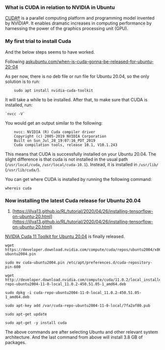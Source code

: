 ### What is CUDA in relation to NVIDIA in Ubuntu

[CUDA®](https://docs.nvidia.com/cuda/cuda-installation-guide-linux/index.html) is a parallel computing platform and programming model invented by NVIDIA®. It enables dramatic increases in computing performance by harnessing the power of the graphics processing unit (GPU).

### My first trial to install Cuda

And the below steps seems to have worked.

Following [askubuntu.com/when-is-cuda-gonna-be-released-for-ubuntu-20-04](https://askubuntu.com/questions/1230645/when-is-cuda-gonna-be-released-for-ubuntu-20-04)

As per now, there is no deb file or run file for Ubuntu 20.04, so the only solution is to run:

```
    sudo apt install nvidia-cuda-toolkit

```

It will take a while to be installed.
After that, to make sure that CUDA is installed, run:

    `nvcc -V`

You would get an output similar to the following:

```
    nvcc: NVIDIA (R) Cuda compiler driver
    Copyright (c) 2005-2019 NVIDIA Corporation
    Built on Sun_Jul_28_19:07:16_PDT_2019
    Cuda compilation tools, release 10.1, V10.1.243

```

This means that CUDA is successfully installed on your Ubuntu 20.04.
The slight difference is that cuda is not installed in the usual path (`/usr/local/cuda`, `/usr/local/cuda-10.1`). Instead, it is installed in `/usr/lib/` (`/usr/lib/cuda/`).

You can get where CUDA is installed by running the following command:

`whereis cuda`

### Now installing the latest Cuda release for Ubuntu 20.04

1. [https://illya13.github.io/RL/tutorial/2020/04/26/installing-tensorflow-on-ubuntu-20.html](https://illya13.github.io/RL/tutorial/2020/04/26/installing-tensorflow-on-ubuntu-20.html)

[NVIDIA Cuda 11 Toolkit for Ubuntu 20.04](https://developer.nvidia.com/cuda-downloads) is finally released.

```none
wget https://developer.download.nvidia.com/compute/cuda/repos/ubuntu2004/x86_64/cuda-ubuntu2004.pin

sudo mv cuda-ubuntu2004.pin /etc/apt/preferences.d/cuda-repository-pin-600

wget http://developer.download.nvidia.com/compute/cuda/11.0.2/local_installers/cuda-repo-ubuntu2004-11-0-local_11.0.2-450.51.05-1_amd64.deb

sudo dpkg -i cuda-repo-ubuntu2004-11-0-local_11.0.2-450.51.05-1_amd64.deb

sudo apt-key add /var/cuda-repo-ubuntu2004-11-0-local/7fa2af80.pub

sudo apt-get update

sudo apt-get -y install cuda
```

The above commands are after selecting Ubuntu and other relevant system architecture. And the last command from above will install 3.8 GB of packages.
